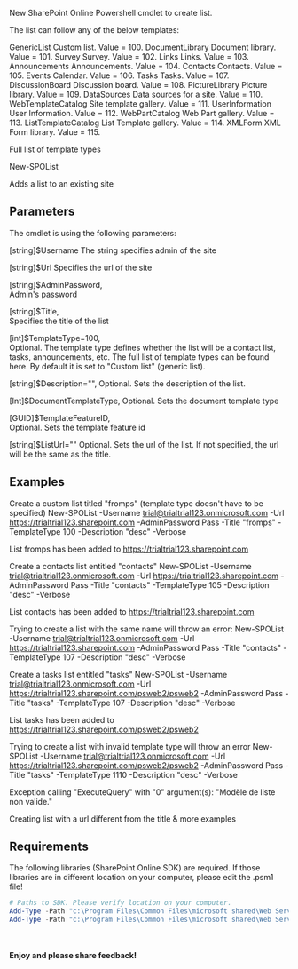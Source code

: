 New SharePoint Online Powershell cmdlet to create list.

The list can follow any of the below templates:

 GenericList	Custom list. Value = 100.
 	DocumentLibrary	Document library. Value = 101.
 	Survey	Survey. Value = 102.
 	Links	Links. Value = 103.
 	Announcements	Announcements. Value = 104.
 	Contacts	Contacts. Value = 105.
 	Events	Calendar. Value = 106.
 	Tasks	Tasks. Value = 107.
 	DiscussionBoard	Discussion board. Value = 108.
 	PictureLibrary	Picture library. Value = 109.
 	DataSources	Data sources for a site. Value = 110.
 	WebTemplateCatalog	Site template gallery. Value = 111.
 	UserInformation	User Information. Value = 112.
 	WebPartCatalog	Web Part gallery. Value = 113.
 	ListTemplateCatalog	List Template gallery. Value = 114.
 	XMLForm	XML Form library. Value = 115.
 

 Full list of template types

 

 

New-SPOList

Adds a list to an existing site

 

## Parameters

The cmdlet is using the following parameters:

 [string]$Username
The string specifies admin of the site

[string]$Url
Specifies the url of the site

[string]$AdminPassword,       
Admin's password

[string]$Title,      
Specifies the title of the list

[int]$TemplateType=100,  
Optional. The template type defines whether the list will be a contact list, tasks, announcements, etc. The full list of template types can be found here. By default it is set to "Custom list" (generic list).

[string]$Description="", 
Optional. Sets the description of the list.

[Int]$DocumentTemplateType,
Optional. Sets the document template type

[GUID]$TemplateFeatureID,   
Optional. Sets the template feature id

[string]$ListUrl=""
Optional. Sets the url of the list. If not specified, the url will be the same as the title.

 

 

 

## Examples 

 

Create a custom list titled "fromps" (template type doesn't have to be specified)
New-SPOList -Username trial@trialtrial123.onmicrosoft.com -Url https://trialtrial123.sharepoint.com -AdminPassword Pass -Title "fromps" -TemplateType 100 -Description "desc" -Verbose

List  fromps  has been added to  https://trialtrial123.sharepoint.com

 

Create a contacts list entitled "contacts"
New-SPOList -Username trial@trialtrial123.onmicrosoft.com -Url https://trialtrial123.sharepoint.com -AdminPassword Pass -Title "contacts" -TemplateType 105 -Description "desc" -Verbose

List  contacts  has been added to  https://trialtrial123.sharepoint.com

 

Trying to create a list with the same name will throw an error:
New-SPOList -Username trial@trialtrial123.onmicrosoft.com -Url https://trialtrial123.sharepoint.com -AdminPassword Pass -Title "contacts" -TemplateType 107 -Description "desc" -Verbose

 



 

Create a tasks list entitled "tasks"
New-SPOList -Username trial@trialtrial123.onmicrosoft.com -Url https://trialtrial123.sharepoint.com/psweb2/psweb2 -AdminPassword Pass -Title "tasks" -TemplateType 107 -Description "desc" -Verbose

List  tasks  has been added to  https://trialtrial123.sharepoint.com/psweb2/psweb2

Trying to create a list with invalid template type will throw an error 
New-SPOList -Username trial@trialtrial123.onmicrosoft.com -Url https://trialtrial123.sharepoint.com/psweb2/psweb2 -AdminPassword Pass -Title "tasks" -TemplateType 1110 -Description "desc" -Verbose

Exception calling "ExecuteQuery" with "0" argument(s): "Modèle de liste non valide."

 



 

 

Creating list with a url different from the title & more examples


 

 

 

## Requirements

 

The following libraries (SharePoint Online SDK) are required. If those libraries are in different location on your computer, please edit the .psm1 file!

 

 

```PowerShell
# Paths to SDK. Please verify location on your computer.    
Add-Type -Path "c:\Program Files\Common Files\microsoft shared\Web Server Extensions\15\ISAPI\Microsoft.SharePoint.Client.dll"     
Add-Type -Path "c:\Program Files\Common Files\microsoft shared\Web Server Extensions\15\ISAPI\Microsoft.SharePoint.Client.Runtime.dll" 
``` 
 

 

<br/><br/>
<b>Enjoy and please share feedback!</b>
